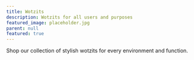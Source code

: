 ```yaml
---
title: Wotzits
description: Wotzits for all users and purposes
featured_image: placeholder.jpg
parent: null
featured: true
---
```


Shop our collection of stylish wotzits for every environment and function.
